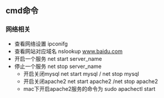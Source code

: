 ## cmd命令


### 网络相关

- 查看网络设置 ipconifg
- 查看网站对应域名 nslookup www.baidu.com
- 开启一个服务  net start server_name 
- 停止一个服务  net stop server_name
  - 开启关闭mysql  net start mysql / net stop mysql
  - 开启关闭apache2 net start apache2 /net stop apache2
  - mac下开启apache2服务的命令为 sudo apachectl start

  
